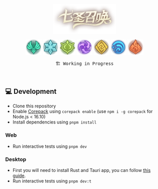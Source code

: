 <p align='center'>
  <img src='.github/images/logo.png' alt='' width='200'/>
<p>

<p align='center'>
  <img src='.github/images/element/anemo.png' alt='' width='50'/>
  <img src='.github/images/element/cryo.png' alt='' width='50'/>
  <img src='.github/images/element/dendro.png' alt='' width='50'/>
  <img src='.github/images/element/electro.png' alt='' width='50'/>
  <img src='.github/images/element/geo.png' alt='' width='50'/>
  <img src='.github/images/element/hydro.png' alt='' width='50'/>
  <img src='.github/images/element/pyro.png' alt='' width='50'/>
</p>

<pre align="center">
🏗 Working in Progress
</pre>

<p align='center'>
  <img src='.github/images/home.png' alt=''/>
<p>

## 💻 Development

- Clone this repository
- Enable [Corepack](https://github.com/nodejs/corepack) using `corepack enable` (use `npm i -g corepack` for Node.js < 16.10)
- Install dependencies using `pnpm install`

### Web
- Run interactive tests using `pnpm dev`

### Desktop
- First you will need to install Rust and Tauri app, you can follow [this guide](https://tauri.app/v1/guides/getting-started/prerequisites).
- Run interactive tests using `pnpm dev:t`
